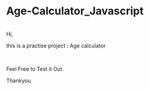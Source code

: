 # Age-Calculator_Javascript
<br>
Hi,
<p>this is a practise project : Age calculator</p>
<br>
<p>Feel Free to Test it Out.</p>
Thankyou
